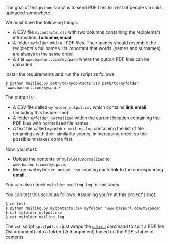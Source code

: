 The goal of this `python` script is to send PDF files to a list of people via links uploaded somewhere.

We must have the following things:

- A CSV file `mycontacts.csv` with two columns containing the recipients's information: **fullname;email**.
- A folder `myfolder` with all PDF files. Their names should resemble the recipients's full names. Its important that words (names and surnames) are always in the same order.
- A site `www.baseurl.com/myspace` where the output PDF files can be uploaded.

Install the requirements and run the script as follows:

```
$ python mailing.py path/to/mycontacts.csv path/to/myfolder 'www.baseurl.com/myspace'
```

The output is: 

- A CSV file called `myfolder_output.csv` which contains **link;email** (including this header line).
- A folder `myfolder_normalized` within the current location containing the PDF files with normalized file names.
- A text file called `myfolder_mailing.log` containing the list of file renamings with their similarity scores, in increasing order, so the possible mistakes come first.

Now, you must:

- Upload the contents of `myfolder/normalized` to `www.baseurl.com/myspace`.
- Merge mail `myfolder_output.csv` sending each **link** to the corresponding **email**.

You can also check `myfolder_mailing.log` for mistakes.

You can test this script as follows. Assuming you're at this project's root:

```
$ cd test
$ python mailing.py mycontacts.csv myfolder 'www.baseurl.com/myspace'
$ cat myfolder_output.csv
$ cat myfolder_mailing.log
```

The `zsh` script `splitpdf.sh` just wraps the [`pdfcpu`](https://github.com/pdfcpu/pdfcpu) command to split a PDF file (1st argument) into a folder (2nd argument) based on the PDF's table of contents.
